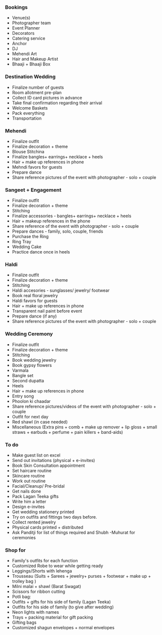 ### Bookings
- Venue(s)
- Photographer team
- Event Planner
- Decorators
- Catering service
- Anchor
- DJ
- Mehendi Art
- Hair and Makeup Artist
- Bhaaji + Bhaaji Box

### Destination Wedding

- Finalize number of guests
- Room allotment pre-plan
- Collect ID card pictures in advance
- Take final confirmation regarding their arrival
- Welcome Baskets
- Pack everything
- Transportation

### Mehendi

- Finalize outfit
- Finalize decoration + theme
- Blouse Stitchina
- Finalize bangles+ earrings+ necklace + heels
- Hair + make up references in phone
- Mehndi favors for guests
- Prepare dance
- Share reference pictures of the event with photographer - solo + couple

### Sangeet + Engagement

- Finalize outfit
- Finalize decoration + theme
- Stitching
- Finalize accessories - bangles+ earrings+ necklace + heels
- Hair + makeup references in the phone
- Share reference of the event with photographer - solo + couple
- Prepare dances - family, solo, couple, friends
- Purchase the Ring
- Ring Tray
- Wedding Cake
- Practice dance once in heels

### Haldi

- Finalize outfit
- Finalize decoration + theme
- Stitching
- Haldi accesories - sunglasses/ jewelry/ footwear
- Book real floral jewelry
- Haldi favors for guests
- Hair + make up references in phone
- Transparent nail paint before event
- Prepare dance (if any)
- Share reference pictures of the event with photographer - solo + couple

### Wedding Ceremony
- Finalize outfit
- Finalize decoration + theme
- Stitching
- Book wedding jewelry
- Book gypsy flowers
- Varmala
- Bangle set
- Second dupatta
- Heels
- Hair + make up references in phone
- Entry song
- Phoolon ki chaadar
- Share reference pictures/videos of the event with photographer - solo + couple
- Outfit for next day
- Red shawl (in case needed)
- Miscellaneous (Extra pins + comb + make up remover + lip gloss + small straws + earbuds + perfume + pain killers + band-aids)

### To do

- Make guest list on excel
- Send out invitations (physical + e-invites)
- Book Skin Consultation appointment
- Set haircare routine
- Skincare routine
- Work out routine
- Facial/Cleanup/ Pre-bridal
- Get nails done
- Pack Lagan Teeka gifts
- Write him a letter
- Design e-invites
- Get wedding stationery printed
- Try on outfits and fittings two days before.
- Collect rented jewelry
- Physical cards printed + distributed
- Ask Panditji for list of things required and Shubh -Muhurat for ceremonies

### Shop for

- Family's outfits for each function
- Customized Robe to wear while getting ready
- Leggings/Shorts with lehenga
- Trousseau (Suits + Sarees + jewelry+ purses + footwear + make up + trolley bag )
- Milni malai + shawl (Barat Swagat)
- Scissors for ribbon cutting
- Potli bag:
- Outfits + gifts for his side of family (Lagan Teeka)
- Outfits for his side of family (to give after wedding)
- Neon lights with names
- Trays + packing material for gift packing
- Gifting bags
- Customized shagun envelopes + normal envelopes
